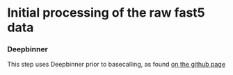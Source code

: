 # Initial processing of the raw fast5 data<br>
### Deepbinner
This step uses Deepbinner prior to basecalling, as found [on the github page](https://github.com/rrwick/Deepbinner)

